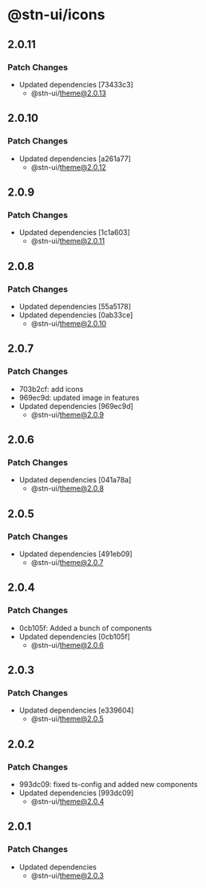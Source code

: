 # @stn-ui/icons

## 2.0.11

### Patch Changes

- Updated dependencies [73433c3]
  - @stn-ui/theme@2.0.13

## 2.0.10

### Patch Changes

- Updated dependencies [a261a77]
  - @stn-ui/theme@2.0.12

## 2.0.9

### Patch Changes

- Updated dependencies [1c1a603]
  - @stn-ui/theme@2.0.11

## 2.0.8

### Patch Changes

- Updated dependencies [55a5178]
- Updated dependencies [0ab33ce]
  - @stn-ui/theme@2.0.10

## 2.0.7

### Patch Changes

- 703b2cf: add icons
- 969ec9d: updated image in features
- Updated dependencies [969ec9d]
  - @stn-ui/theme@2.0.9

## 2.0.6

### Patch Changes

- Updated dependencies [041a78a]
  - @stn-ui/theme@2.0.8

## 2.0.5

### Patch Changes

- Updated dependencies [491eb09]
  - @stn-ui/theme@2.0.7

## 2.0.4

### Patch Changes

- 0cb105f: Added a bunch of components
- Updated dependencies [0cb105f]
  - @stn-ui/theme@2.0.6

## 2.0.3

### Patch Changes

- Updated dependencies [e339604]
  - @stn-ui/theme@2.0.5

## 2.0.2

### Patch Changes

- 993dc09: fixed ts-config and added new components
- Updated dependencies [993dc09]
  - @stn-ui/theme@2.0.4

## 2.0.1

### Patch Changes

- Updated dependencies
  - @stn-ui/theme@2.0.3
